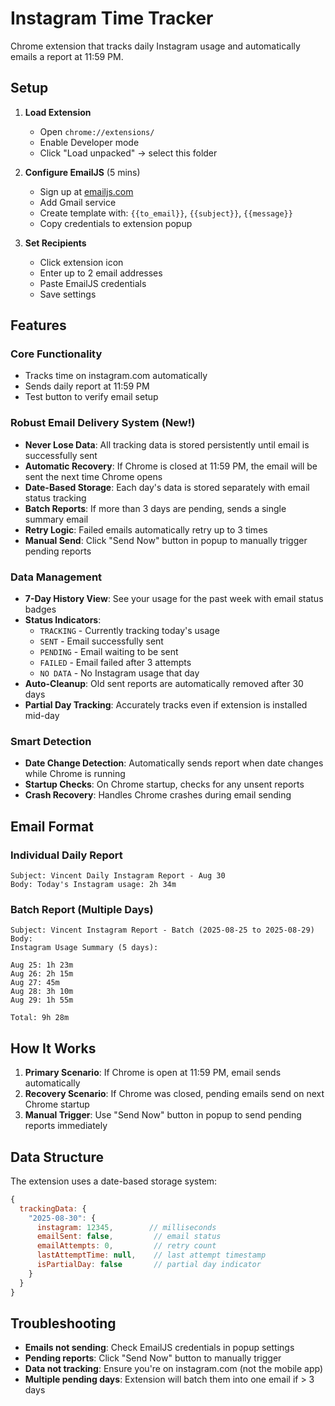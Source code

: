 # Instagram Time Tracker

Chrome extension that tracks daily Instagram usage and automatically emails a report at 11:59 PM.

## Setup

1. **Load Extension**
   - Open `chrome://extensions/`
   - Enable Developer mode
   - Click "Load unpacked" → select this folder

2. **Configure EmailJS** (5 mins)
   - Sign up at [emailjs.com](https://emailjs.com)
   - Add Gmail service
   - Create template with: `{{to_email}}`, `{{subject}}`, `{{message}}`
   - Copy credentials to extension popup

3. **Set Recipients**
   - Click extension icon
   - Enter up to 2 email addresses
   - Paste EmailJS credentials
   - Save settings

## Features

### Core Functionality
- Tracks time on instagram.com automatically
- Sends daily report at 11:59 PM
- Test button to verify email setup

### Robust Email Delivery System (New!)
- **Never Lose Data**: All tracking data is stored persistently until email is successfully sent
- **Automatic Recovery**: If Chrome is closed at 11:59 PM, the email will be sent the next time Chrome opens
- **Date-Based Storage**: Each day's data is stored separately with email status tracking
- **Batch Reports**: If more than 3 days are pending, sends a single summary email
- **Retry Logic**: Failed emails automatically retry up to 3 times
- **Manual Send**: Click "Send Now" button in popup to manually trigger pending reports

### Data Management
- **7-Day History View**: See your usage for the past week with email status badges
- **Status Indicators**:
  - `TRACKING` - Currently tracking today's usage
  - `SENT` - Email successfully sent
  - `PENDING` - Email waiting to be sent
  - `FAILED` - Email failed after 3 attempts
  - `NO DATA` - No Instagram usage that day
- **Auto-Cleanup**: Old sent reports are automatically removed after 30 days
- **Partial Day Tracking**: Accurately tracks even if extension is installed mid-day

### Smart Detection
- **Date Change Detection**: Automatically sends report when date changes while Chrome is running
- **Startup Checks**: On Chrome startup, checks for any unsent reports
- **Crash Recovery**: Handles Chrome crashes during email sending

## Email Format

### Individual Daily Report
```
Subject: Vincent Daily Instagram Report - Aug 30
Body: Today's Instagram usage: 2h 34m
```

### Batch Report (Multiple Days)
```
Subject: Vincent Instagram Report - Batch (2025-08-25 to 2025-08-29)
Body: 
Instagram Usage Summary (5 days):

Aug 25: 1h 23m
Aug 26: 2h 15m
Aug 27: 45m
Aug 28: 3h 10m
Aug 29: 1h 55m

Total: 9h 28m
```

## How It Works

1. **Primary Scenario**: If Chrome is open at 11:59 PM, email sends automatically
2. **Recovery Scenario**: If Chrome was closed, pending emails send on next Chrome startup
3. **Manual Trigger**: Use "Send Now" button in popup to send pending reports immediately

## Data Structure

The extension uses a date-based storage system:
```javascript
{
  trackingData: {
    "2025-08-30": {
      instagram: 12345,        // milliseconds
      emailSent: false,         // email status
      emailAttempts: 0,         // retry count
      lastAttemptTime: null,    // last attempt timestamp
      isPartialDay: false       // partial day indicator
    }
  }
}
```

## Troubleshooting

- **Emails not sending**: Check EmailJS credentials in popup settings
- **Pending reports**: Click "Send Now" button to manually trigger
- **Data not tracking**: Ensure you're on instagram.com (not the mobile app)
- **Multiple pending days**: Extension will batch them into one email if > 3 days